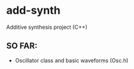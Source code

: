 # add-synth
Additive synthesis project (C++)
## SO FAR:
* Oscillator class and basic waveforms (Osc.h)
